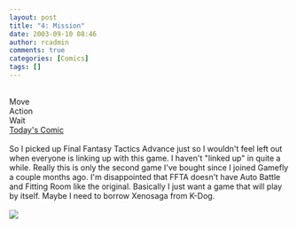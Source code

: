 ```yaml
---
layout: post
title: "4: Mission"
date: 2003-09-10 08:46
author: rcadmin
comments: true
categories: [Comics]
tags: []
---
```

 
<br />
Move
<br />
Action
<br />
Wait
<br />
<a href=http://www.bitsmack.com/modules.php?op=modload&name=Comics&file=index&action=comic&id=329>Today's Comic</a>
<br />

<br />
So I picked up Final Fantasy Tactics Advance just so I wouldn't feel left out when everyone is linking up with this game. I haven't "linked up" in quite a while. Really this is only the second game I've bought since I joined Gamefly a couple months ago. I'm disappointed that FFTA doesn't have Auto Battle and Fitting Room like the original. Basically I just want a game that will play by itself. Maybe I need to borrow Xenosaga from K-Dog.<Br><br><!--more--><img src='http://dl.bitsmack.com/comics/20030910.gif'   />
